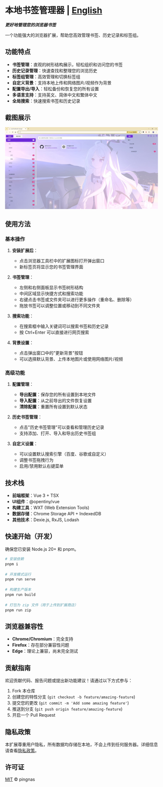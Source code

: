# 本地书签管理器 | [English](./README-en.md)

**_更好地管理您的浏览器书签_**

一个功能强大的浏览器扩展，帮助您高效管理书签、历史记录和标签组。

## 功能特点

- **书签管理**：直观的树形结构展示，轻松组织和访问您的书签
- **历史记录管理**：快速查找和整理您的浏览历史
- **标签组管理**：高效管理和切换标签组
- **自定义背景**：支持本地上传和网络图片/视频作为背景
- **配置导出/导入**：轻松备份和恢复您的所有设置
- **多语言支持**：支持英文、简体中文和繁体中文
- **全局搜索**：快速搜索书签和历史记录

## 截图展示
![书签管理界面](img/README/image.png)

## 使用方法

### 基本操作

1. **安装扩展后**：
   - 点击浏览器工具栏中的扩展图标打开弹出窗口
   - 新标签页将显示您的书签管理界面

2. **书签管理**：
   - 左侧和右侧面板显示书签树形结构
   - 中间区域显示快捷方式和搜索功能
   - 右键点击书签或文件夹可以进行更多操作（重命名、删除等）
   - 拖放书签可以调整位置或移动到不同文件夹

3. **搜索功能**：
   - 在搜索框中输入关键词可以搜索书签和历史记录
   - 按 Ctrl+Enter 可以直接进行网页搜索

4. **背景设置**：
   - 点击弹出窗口中的"更新背景"按钮
   - 可以选择默认背景、上传本地图片或使用网络图片/视频

### 高级功能

1. **配置管理**：
   - **导出配置**：保存您的所有设置到本地文件
   - **导入配置**：从之前导出的文件恢复设置
   - **清除配置**：重置所有设置到默认状态

2. **历史书签管理**：
   - 点击"历史书签管理"可以查看和管理历史记录
   - 支持添加、打开、导入和导出历史书签组

3. **自定义设置**：
   - 可以设置默认搜索引擎（百度、谷歌或自定义）
   - 调整书签拖拽行为
   - 启用/禁用默认右键菜单

## 技术栈

- **前端框架**：Vue 3 + TSX
- **UI组件**：@opentiny/vue
- **构建工具**：WXT (Web Extension Tools)
- **数据存储**：Chrome Storage API + IndexedDB
- **其他技术**：Dexie.js, RxJS, Lodash

## 快速开始（开发）

确保您已安装 Node.js 20+ 和 pnpm。

```sh
# 安装依赖
pnpm i

# 开发模式运行
pnpm run serve

# 构建生产版本
pnpm run build

# 打包为 zip 文件（用于上传到扩展商店）
pnpm run zip
```

## 浏览器兼容性

- **Chrome/Chromium**：完全支持
- **Firefox**：存在部分兼容性问题
- **Edge**：理论上兼容，尚未完全测试

## 贡献指南

欢迎贡献代码、报告问题或提出新功能建议！请通过以下方式参与：

1. Fork 本仓库
2. 创建您的特性分支 (`git checkout -b feature/amazing-feature`)
3. 提交您的更改 (`git commit -m 'Add some amazing feature'`)
4. 推送到分支 (`git push origin feature/amazing-feature`)
5. 开启一个 Pull Request

## 隐私政策

本扩展尊重用户隐私，所有数据均存储在本地，不会上传到任何服务器。详细信息请查看[隐私政策](https://github.com/pingnas/Local-bookmark-manager/blob/main/privacy-policy.md)。

## 许可证

[MIT](./LICENSE) © pingnas
